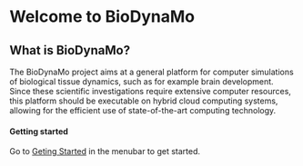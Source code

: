 # Welcome to BioDynaMo

## What is BioDynaMo?

The BioDynaMo project aims at a general platform for computer simulations of 
biological tissue dynamics, such as for example brain development. Since these 
scientific investigations require extensive computer resources, this platform 
should be executable on hybrid cloud computing systems, allowing for the efficient
use of state-of-the-art computing technology.


#### Getting started

Go to [Geting Started](installation.md) in the menubar to get started.